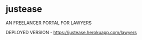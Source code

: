 # justease
AN FREELANCER PORTAL FOR LAWYERS

DEPLOYED VERSION - https://justease.herokuapp.com/lawyers
